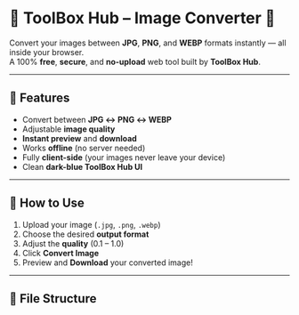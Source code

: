 # 🧰 ToolBox Hub – Image Converter 🔄

Convert your images between **JPG**, **PNG**, and **WEBP** formats instantly — all inside your browser.  
A 100% **free**, **secure**, and **no-upload** web tool built by **ToolBox Hub**.

---

## 🌟 Features
- Convert between **JPG ↔ PNG ↔ WEBP**
- Adjustable **image quality**
- **Instant preview** and **download**
- Works **offline** (no server needed)
- Fully **client-side** (your images never leave your device)
- Clean **dark-blue ToolBox Hub UI**

---

## 🚀 How to Use
1. Upload your image (`.jpg`, `.png`, `.webp`)
2. Choose the desired **output format**
3. Adjust the **quality** (0.1 – 1.0)
4. Click **Convert Image**
5. Preview and **Download** your converted image!

---

## 🧩 File Structure

